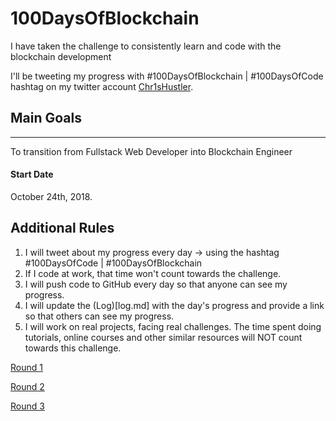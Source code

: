 # 100DaysOfBlockchain
I have taken the challenge to consistently learn and code with the blockchain development

I'll be tweeting my progress with #100DaysOfBlockchain | #100DaysOfCode hashtag on my twitter account [Chr1sHustler](https://twitter.com/Chr1sHustler).

## Main Goals
---

To transition from Fullstack Web Developer into Blockchain Engineer


#### Start Date
October 24th, 2018.

## Additional Rules

1. I will tweet about my progress every day -> using the hashtag #100DaysOfCode | #100DaysOfBlockchain
2. If I code at work, that time won't count towards the challenge.
3. I will push code to GitHub every day so that anyone can see my progress.
4. I will update the (Log)[log.md] with the day's progress and provide a link so that others can see my progress.
5. I will work on real projects, facing real challenges. The time spent doing tutorials, online courses and other similar resources will NOT count towards this challenge.


[Round 1](R1.md)

[Round 2](R2.md)

[Round 3](R3.md)
